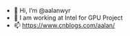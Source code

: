 - 👋 Hi, I’m @aalanwyr
- 👀 I am working at Intel for GPU Project
- 📫 https://www.cnblogs.com/aalan/

<!---
aalanwyr/aalanwyr is a ✨ special ✨ repository because its `README.md` (this file) appears on your GitHub profile.
You can click the Preview link to take a look at your changes.
--->
